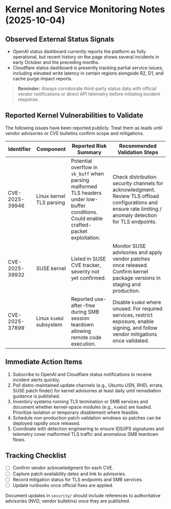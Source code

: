 # Kernel and Service Monitoring Notes (2025-10-04)

## Observed External Status Signals

- OpenAI status dashboard currently reports the platform as fully operational, but recent history on the page shows several incidents in early October and the preceding months.
- Cloudflare status dashboard is presently tracking partial service issues, including elevated write latency in certain regions alongside R2, D1, and cache purge impact reports.

> **Reminder:** Always corroborate third-party status data with official vendor notifications or direct API telemetry before initiating incident response.

## Reported Kernel Vulnerabilities to Validate

The following issues have been reported publicly. Treat them as leads until vendor advisories or CVE bulletins confirm scope and mitigations.

| Identifier | Component | Reported Risk Summary | Recommended Validation Steps |
| --- | --- | --- | --- |
| CVE-2025-39946 | Linux kernel TLS parsing | Potential overflow in `sk_buff` when parsing malformed TLS headers under low-buffer conditions. Could enable crafted-packet exploitation. | Check distribution security channels for acknowledgment. Review TLS offload configurations and ensure rate limiting / anomaly detection for TLS endpoints. |
| CVE-2025-39932 | SUSE kernel | Listed in SUSE CVE tracker, severity not yet confirmed. | Monitor SUSE advisories and apply vendor patches once released. Confirm kernel package versions in staging and production. |
| CVE-2025-37899 | Linux `ksmbd` subsystem | Reported use-after-free during SMB session teardown allowing remote code execution. | Disable `ksmbd` where unused. For required services, restrict exposure, enable signing, and follow vendor mitigations once validated. |

## Immediate Action Items

1. Subscribe to OpenAI and Cloudflare status notifications to receive incident alerts quickly.
2. Poll distro-maintained update channels (e.g., Ubuntu USN, RHEL errata, SUSE patch finder) for kernel advisories at least daily until remediation guidance is published.
3. Inventory systems running TLS termination or SMB services and document whether kernel-space modules (e.g., `ksmbd`) are loaded. Prioritize isolation or temporary disablement where feasible.
4. Schedule non-production patch validation windows so patches can be deployed rapidly once released.
5. Coordinate with detection engineering to ensure IDS/IPS signatures and telemetry cover malformed TLS traffic and anomalous SMB teardown flows.

## Tracking Checklist

- [ ] Confirm vendor acknowledgment for each CVE.
- [ ] Capture patch availability dates and link to advisories.
- [ ] Record mitigation status for TLS endpoints and SMB services.
- [ ] Update runbooks once official fixes are applied.

Document updates in `security/` should include references to authoritative advisories (NVD, vendor bulletins) once they are published.

